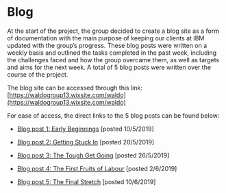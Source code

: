 # Blog

At the start of the project, the group decided to create a blog site as a form of documentation with the main purpose of keeping our clients at IBM updated with the group’s progress. These blog posts were written on a weekly basis and outlined the tasks completed in the past week, including the challenges faced and how the group overcame them, as well as targets and aims for the next week. A total of 5 blog posts were written over the course of the project.

  
  

The blog site can be accessed through this link: [https://waldogroup13.wixsite.com/waldo](https://waldogroup13.wixsite.com/waldo)

  

For ease of access, the direct links to the 5 blog posts can be found below:

 - [Blog post 1: Early Beginnings](https://waldogroup13.wixsite.com/waldo/home/how-to-spice-up-your-business-presentation) [posted 10/5/2019]


 

 -  [Blog post 2: Getting Stuck In](https://waldogroup13.wixsite.com/waldo/home/blog-post-2-getting-stuck-in)  [posted 20/5/2019]


 - [Blog post 3: The Tough Get Going](https://waldogroup13.wixsite.com/waldo/home/blog-post-3-the-tough-get-going) [posted 26/5/2019]
 
 
 - [Blog post 4: The First Fruits of Labour](https://waldogroup13.wixsite.com/waldo/home/blog-post-4-the-first-fruits-of-labour) [posted 2/6/2019]
 
 - [Blog post 5: The Final Stretch](https://waldogroup13.wixsite.com/waldo/home/the-final-stretch) [posted 10/6/2019]




